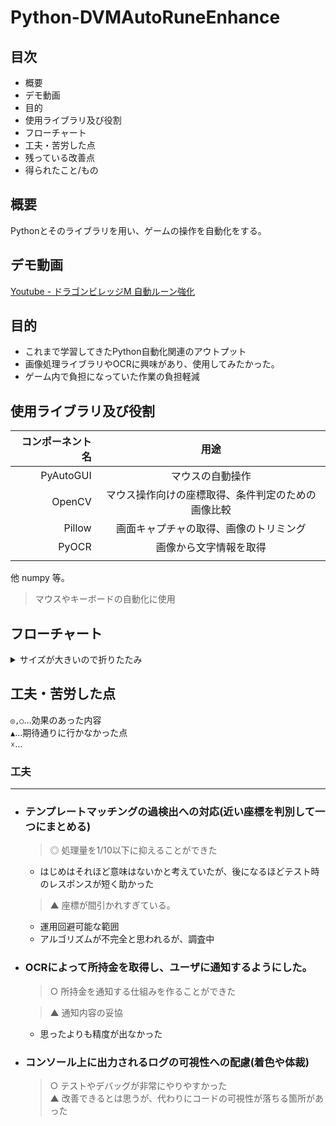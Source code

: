 # Python-DVMAutoRuneEnhance

## 目次
+ 概要
+ デモ動画
+ 目的
+ 使用ライブラリ及び役割
+ フローチャート
+ 工夫・苦労した点
+ 残っている改善点
+ 得られたこと/もの

## 概要
  
Pythonとそのライブラリを用い、ゲームの操作を自動化をする。

## デモ動画

[Youtube - ドラゴンビレッジM 自動ルーン強化](https://www.youtube.com/watch?v=fQdml7Xbw2A)

## 目的

+ これまで学習してきたPython自動化関連のアウトプット  
+ 画像処理ライブラリやOCRに興味があり、使用してみたかった。
+ ゲーム内で負担になっていた作業の負担軽減

## 使用ライブラリ及び役割

|コンポーネント名|用途|
|---:|:---:|
|PyAutoGUI|マウスの自動操作|
|OpenCV|マウス操作向けの座標取得、条件判定のための画像比較|
|Pillow|画面キャプチャの取得、画像のトリミング|
|PyOCR|画像から文字情報を取得|
|||

他 numpy 等。

  > マウスやキーボードの自動化に使用

## フローチャート

<details><summary>サイズが大きいので折りたたみ</summary>
[![Youtube - ドラゴンビレッジM 自動ルーン強化](https://img.youtube.com/vi/fQdml7Xbw2A/0.jpg)](https://www.youtube.com/watch?v=fQdml7Xbw2A)
</details>

## 工夫・苦労した点

`◎,○`…効果のあった内容  
`▲`…期待通りに行かなかった点  
`☓`…

### 工夫  
---

+ ### テンプレートマッチングの過検出への対応(近い座標を判別して一つにまとめる)  
    > ◎ 処理量を1/10以下に抑えることができた  
    + はじめはそれほど意味はないかと考えていたが、後になるほどテスト時のレスポンスが短く助かった
    
    > ▲ 座標が間引かれすぎている。  
    + 運用回避可能な範囲  
    + アルゴリズムが不完全と思われるが、調査中  
    
+ ### OCRによって所持金を取得し、ユーザに通知するようにした。  
    > ○ 所持金を通知する仕組みを作ることができた  

    > ▲ 通知内容の妥協  
    + 思ったよりも精度が出なかった  

+ ### コンソール上に出力されるログの可視性への配慮(着色や体裁)  
    > ○ テストやデバッグが非常にやりやすかった  
    > ▲ 改善できるとは思うが、代わりにコードの可視性が落ちる箇所があった  